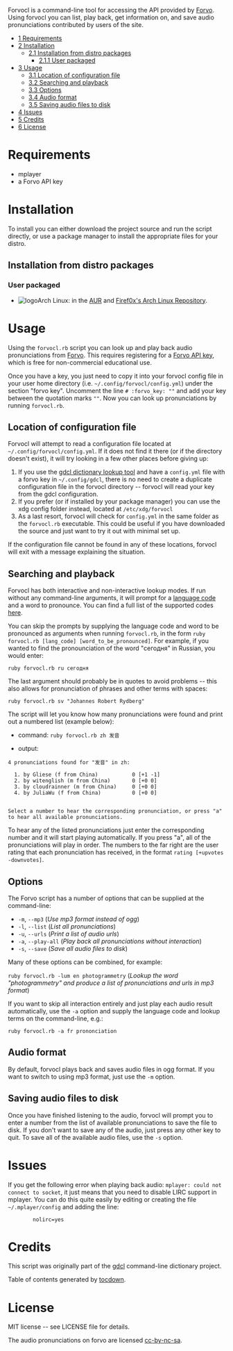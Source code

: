 Forvocl is a command-line tool for accessing the API provided by [Forvo](http://forvo.com/). Using forvocl you can list, play back, get information on, and save audio pronunciations contributed by users of the site.

* [1 Requirements](#requirements)
* [2 Installation](#installation)
  * [2.1 Installation from distro packages](#installation-from-distro-packages)
    * [2.1.1 User packaged](#user-packaged)
* [3 Usage](#usage)
  * [3.1 Location of configuration file](#location-of-configuration-file)
  * [3.2 Searching and playback](#searching-and-playback)
  * [3.3 Options](#options)
  * [3.4 Audio format](#audio-format)
  * [3.5 Saving audio files to disk](#saving-audio-files-to-disk)
* [4 Issues](#issues)
* [5 Credits](#credits)
* [6 License](#license)

# Requirements
* mplayer
* a Forvo API key

# Installation
To install you can either download the project source and run the script directly, or use a package manager to install the appropriate files for your distro.

## Installation from distro packages
### User packaged
* ![logo](http://www.monitorix.org/imgs/archlinux.png "arch logo")Arch Linux: in the [AUR](https://aur.archlinux.org/packages/forvocl) and [Firef0x's Arch Linux Repository](http://firef0x.github.io/archrepo.html).

# Usage
Using the `forvocl.rb` script you can look up and play back audio pronunciations from [Forvo](http://forvo.com/). This requires registering for a [Forvo API key](http://api.forvo.com/), which is free for non-commercial educational use.

Once you have a key, you just need to copy it into your forvocl config file in your user home directory (i.e. `~/.config/forvocl/config.yml`) under the section "forvo key". Uncomment the line `# :forvo_key: ""` and add your key between the quotation marks `""`. Now you can look up pronunciations by running `forvocl.rb`.

## Location of configuration file

Forvocl will attempt to read a configuration file located at `~/.config/forvocl/config.yml`. If it does not find it there (or if the directory doesn't exist), it will try looking in a few other places before giving up:

1. If you use the [gdcl dictionary lookup tool](https://github.com/dohliam/gdcl) and have a `config.yml` file with a forvo key in `~/.config/gdcl`, there is no need to create a duplicate configuration file in the forvocl directory -- forvocl will read your key from the gdcl configuration.
2. If you prefer (or if installed by your package manager) you can use the xdg config folder instead, located at `/etc/xdg/forvocl`
3. As a last resort, forvocl will check for `config.yml` in the same folder as the `forvocl.rb` executable. This could be useful if you have downloaded the source and just want to try it out with minimal set up.

If the configuration file cannot be found in any of these locations, forvocl will exit with a message explaining the situation.

## Searching and playback
Forvocl has both interactive and non-interactive lookup modes. If run without any command-line arguments, it will prompt for a [language code](http://www.forvo.com/languages-codes/) and a word to pronounce. You can find a full list of the supported codes [here](http://www.forvo.com/languages-codes/).

You can skip the prompts by supplying the language code and word to be pronounced as arguments when running `forvocl.rb`, in the form `ruby forvocl.rb [lang_code] [word_to_be_pronounced]`. For example, if you wanted to find the pronounciation of the word "сегодня" in Russian, you would enter:

    ruby forvocl.rb ru сегодня

The last argument should probably be in quotes to avoid problems -- this also allows for pronunciation of phrases and other terms with spaces:

    ruby forvocl.rb sv "Johannes Robert Rydberg"

The script will let you know how many pronunciations were found and print out a numbered list (example below):

* command: `ruby forvocl.rb zh 发音`

* output:
```
4 pronunciations found for "发音" in zh:

  1. by Gliese (f from China)           0 [+1 -1]
  2. by witenglish (m from China)       0 [+0 0]
  3. by cloudrainner (m from China)     0 [+0 0]
  4. by JuliaWu (f from China)          0 [+0 0]


Select a number to hear the corresponding pronunciation, or press "a" to hear all available pronunciations.
```

To hear any of the listed pronunciations just enter the corresponding number and it will start playing automatically. If you press "a", all of the pronunciations will play in order. The numbers to the far right are the user rating that each pronunciation has received, in the format `rating [+upvotes -downvotes]`.

## Options
The Forvo script has a number of options that can be supplied at the command-line:

* `-m`, `--mp3` (_Use mp3 format instead of ogg_)
* `-l`, `--list` (_List all pronunciations_)
* `-u`, `--urls` (_Print a list of audio urls_)
* `-a`, `--play-all` (_Play back all pronunciations without interaction_)
* `-s`, `--save` (_Save all audio files to disk_)

Many of these options can be combined, for example:

`ruby forvocl.rb -lum en photogrammetry` (_Lookup the word "photogrammetry" and produce a list of pronunciations and urls in mp3 format_)

If you want to skip all interaction entirely and just play each audio result automatically, use the `-a` option and supply the language code and lookup terms on the command-line, e.g.:

    ruby forvocl.rb -a fr prononciation

## Audio format
By default, forvocl plays back and saves audio files in ogg format. If you want to switch to using mp3 format, just use the `-m` option.

## Saving audio files to disk
Once you have finished listening to the audio, forvocl will prompt you to enter a number from the list of available pronunciations to save the file to disk. If you don't want to save any of the audio, just press any other key to quit. To save all of the available audio files, use the `-s` option.

# Issues
If you get the following error when playing back audio: `mplayer: could not connect to socket`, it just means that you need to disable LIRC support in mplayer. You can do this quite easily by editing or creating the file `~/.mplayer/config` and adding the line:

            nolirc=yes

# Credits
This script was originally part of the [gdcl](https://github.com/dohliam/gdcl) command-line dictionary project.

Table of contents generated by [tocdown](https://github.com/dohliam/tocdown).

# License
MIT license -- see LICENSE file for details.

The audio pronunciations on forvo are licensed [cc-by-nc-sa](http://creativecommons.org/licenses/by-nc-sa/3.0/deed.en_GB).
